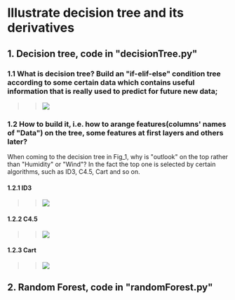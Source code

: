 # Illustrate decision tree and its derivatives

## 1. Decision tree, code in "decisionTree.py"

### 1.1 What is decision tree? Build an "if-elif-else" condition tree according to some certain data which contains useful information that is really used to predict for future new data;
>> ![](https://github.com/frank0532/decision_tree_and_its_derivatives/blob/master/figs/data2decision_tree.png)

### 1.2 How to build it, i.e. how to arange features(columns' names of "Data") on the tree, some features at first layers and others later? 

When coming to the decision tree in Fig_1, why is "outlook" on the top rather than "Humidity" or "Wind"? In the fact the top one is selected by certain algorithms, such as ID3, C4.5, Cart and so on.

#### 1.2.1 ID3
>> ![](https://github.com/frank0532/decision_tree_and_its_derivatives/blob/master/figs/ID3.png)
#### 1.2.2 C4.5
>> ![](https://github.com/frank0532/decision_tree_and_its_derivatives/blob/master/figs/C4.5.png)
#### 1.2.3 Cart
>> ![](https://github.com/frank0532/decision_tree_and_its_derivatives/blob/master/figs/Cart.png)

## 2. Random Forest, code in "randomForest.py"















